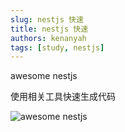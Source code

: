 ```yaml
---
slug: nestjs 快速
title: nestjs 快速
authors: kenanyah
tags: [study, nestjs]
---
```


awesome nestjs

使用相关工具快速生成代码

![awesome nestjs](https://github.com/nestjs/awesome-nestjs)
